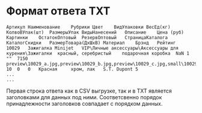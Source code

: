 # Формат ответа TXT

```text
Артикул Наименование    Рубрики Цвет    ВидУпаковки ВесЕд(кг)   КолвоВУпак(шт)  РазмерыУпак ВидыНанесений   Описание    Цена (руб)  Картинки    ОстатокОптовый  РезервОптовый   СтраницаКаталога    КаталогСкидки   РазмерТовара(ДхШхВ) Материал    Брэнд   Рейтинг
10029   Зажигалка Minijet   VIP\Личные аксессуары\Аксессуары для курения\Зажигалки  красный, серебристый    подарочная коробка  NaN 1           ""  7150    preview\10029_a.jpg,preview\10029_b.jpg,preview\10029_c.jpg,small\10029_a.jpg,small\10029_b.jpg,small\10029_c.jpg,big\10029_a.jpg,big\10029_b.jpg,big\10029_c.jpg   10  0   0   Красная     хром, лак   S.T. Dupont 5
...
...
```

Первая строка ответа как в CSV выгрузке, так и в TXT является заголовками для данных под ними. Соответсвенно порядок принадлежности заголовков совпадает с порядком данных.

